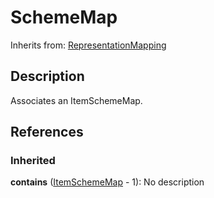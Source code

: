 
# SchemeMap

Inherits from: [RepresentationMapping](RepresentationMapping.md)



## Description

Associates an ItemSchemeMap.




## References

### Inherited

**contains** ([ItemSchemeMap](../ItemSchemeMaps/ItemSchemeMap.md) - 1): No description



